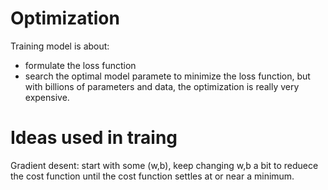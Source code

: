 # Optimization
Training model is about:
- formulate the loss function
- search the optimal model paramete to minimize the loss function, but with billions of parameters and data, the optimization is really very expensive.

# Ideas used in traing
Gradient desent: start with some (w,b), keep changing w,b a bit to reduece the cost function until the cost function settles at or near a minimum.  
